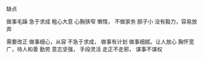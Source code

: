 缺点

做事毛躁
急于求成
粗心大意
心胸狭窄
懒惰， 不做家务
胆子小
没有毅力，容易放弃

需要改正
做事细心，从容
不急于求成， 做事有计划
做事细腻。让人放心
胸怀宽广，待人和善
勤劳
意志坚强， 手段灵活
走正不走邪， 谋事不谋权
